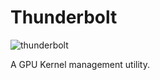 # Thunderbolt

![thunderbolt](https://github.com/user-attachments/assets/f382f353-3dd5-4c6e-8bef-afd8e503f80b)

A GPU Kernel management utility.


